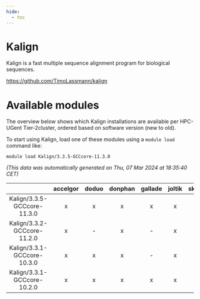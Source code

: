 ```yaml
---
hide:
  - toc
---
```


Kalign
======


Kalign is a fast multiple sequence alignment program for biological sequences.

https://github.com/TimoLassmann/kalign
# Available modules


The overview below shows which Kalign installations are available per HPC-UGent Tier-2cluster, ordered based on software version (new to old).

To start using Kalign, load one of these modules using a `module load` command like:

```shell
module load Kalign/3.3.5-GCCcore-11.3.0
```

*(This data was automatically generated on Thu, 07 Mar 2024 at 18:35:40 CET)*  

| |accelgor|doduo|donphan|gallade|joltik|skitty|
| :---: | :---: | :---: | :---: | :---: | :---: | :---: |
|Kalign/3.3.5-GCCcore-11.3.0|x|x|x|x|x|x|
|Kalign/3.3.2-GCCcore-11.2.0|x|-|x|-|x|-|
|Kalign/3.3.1-GCCcore-10.3.0|x|x|x|-|x|x|
|Kalign/3.3.1-GCCcore-10.2.0|x|x|x|x|x|x|

